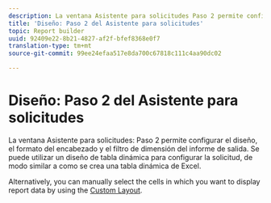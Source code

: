 ```yaml
---
description: La ventana Asistente para solicitudes Paso 2 permite configurar el diseño del informe, el formato del encabezado y el filtro de dimensiones para la salida. Se puede utilizar un diseño de tabla dinámica para configurar la solicitud, de modo similar a como se crea una tabla dinámica de Excel.
title: 'Diseño: Paso 2 del Asistente para solicitudes'
topic: Report builder
uuid: 92409e22-8b21-4827-af2f-bfef8368e0f7
translation-type: tm+mt
source-git-commit: 99ee24efaa517e8da700c67818c111c4aa90dc02

---
```



# Diseño: Paso 2 del Asistente para solicitudes

La ventana Asistente para solicitudes: Paso 2 permite configurar el diseño, el formato del encabezado y el filtro de dimensión del informe de salida. Se puede utilizar un diseño de tabla dinámica para configurar la solicitud, de modo similar a como se crea una tabla dinámica de Excel.

Alternatively, you can manually select the cells in which you want to display report data by using the [Custom Layout](/help/analyze/report-builder/layout/configure-the-custom-layout.md).
